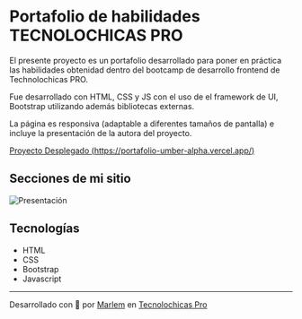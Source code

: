 # Portafolio de habilidades TECNOLOCHICAS PRO

El presente proyecto es un portafolio desarrollado para poner en práctica las habilidades obtenidad dentro del bootcamp de desarrollo frontend de Technolochicas PRO.

Fue desarrollado con HTML, CSS y JS con el uso de el framework de UI, Bootstrap utilizando además bibliotecas externas.

La página es responsiva (adaptable a diferentes tamaños de pantalla) e incluye la presentación de la autora del proyecto.

[Proyecto Desplegado (https://portafolio-umber-alpha.vercel.app/)](https://portafolio-umber-alpha.vercel.app/)

## Secciones de mi sitio
![Presentación](imagenes/readme/1.png)

## Tecnologías
* HTML
* CSS
* Bootstrap
* Javascript

---
Desarrollado con 🩵 por [Marlem](https://portafolio-umber-alpha.vercel.app/) en [Tecnolochicas Pro](https://tecnolochicas.mx/)